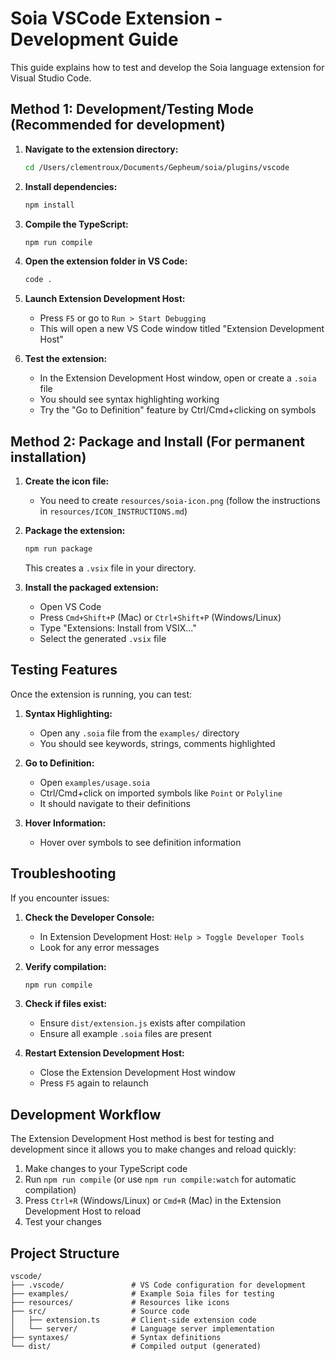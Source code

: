 # Soia VSCode Extension - Development Guide

This guide explains how to test and develop the Soia language extension for Visual Studio Code.

## Method 1: Development/Testing Mode (Recommended for development)

1. **Navigate to the extension directory:**
   ```bash
   cd /Users/clementroux/Documents/Gepheum/soia/plugins/vscode
   ```

2. **Install dependencies:**
   ```bash
   npm install
   ```

3. **Compile the TypeScript:**
   ```bash
   npm run compile
   ```

4. **Open the extension folder in VS Code:**
   ```bash
   code .
   ```

5. **Launch Extension Development Host:**
   - Press `F5` or go to `Run > Start Debugging`
   - This will open a new VS Code window titled "Extension Development Host"

6. **Test the extension:**
   - In the Extension Development Host window, open or create a `.soia` file
   - You should see syntax highlighting working
   - Try the "Go to Definition" feature by Ctrl/Cmd+clicking on symbols

## Method 2: Package and Install (For permanent installation)

1. **Create the icon file:**
   - You need to create `resources/soia-icon.png` (follow the instructions in `resources/ICON_INSTRUCTIONS.md`)

2. **Package the extension:**
   ```bash
   npm run package
   ```
   This creates a `.vsix` file in your directory.

3. **Install the packaged extension:**
   - Open VS Code
   - Press `Cmd+Shift+P` (Mac) or `Ctrl+Shift+P` (Windows/Linux)
   - Type "Extensions: Install from VSIX..."
   - Select the generated `.vsix` file

## Testing Features

Once the extension is running, you can test:

1. **Syntax Highlighting:**
   - Open any `.soia` file from the `examples/` directory
   - You should see keywords, strings, comments highlighted

2. **Go to Definition:**
   - Open `examples/usage.soia`
   - Ctrl/Cmd+click on imported symbols like `Point` or `Polyline`
   - It should navigate to their definitions

3. **Hover Information:**
   - Hover over symbols to see definition information

## Troubleshooting

If you encounter issues:

1. **Check the Developer Console:**
   - In Extension Development Host: `Help > Toggle Developer Tools`
   - Look for any error messages

2. **Verify compilation:**
   ```bash
   npm run compile
   ```

3. **Check if files exist:**
   - Ensure `dist/extension.js` exists after compilation
   - Ensure all example `.soia` files are present

4. **Restart Extension Development Host:**
   - Close the Extension Development Host window
   - Press `F5` again to relaunch

## Development Workflow

The Extension Development Host method is best for testing and development since it allows you to make changes and reload quickly:

1. Make changes to your TypeScript code
2. Run `npm run compile` (or use `npm run compile:watch` for automatic compilation)
3. Press `Ctrl+R` (Windows/Linux) or `Cmd+R` (Mac) in the Extension Development Host to reload
4. Test your changes

## Project Structure

```
vscode/
├── .vscode/               # VS Code configuration for development
├── examples/              # Example Soia files for testing
├── resources/             # Resources like icons
├── src/                   # Source code
│   ├── extension.ts       # Client-side extension code
│   └── server/            # Language server implementation
├── syntaxes/              # Syntax definitions
└── dist/                  # Compiled output (generated)
```
